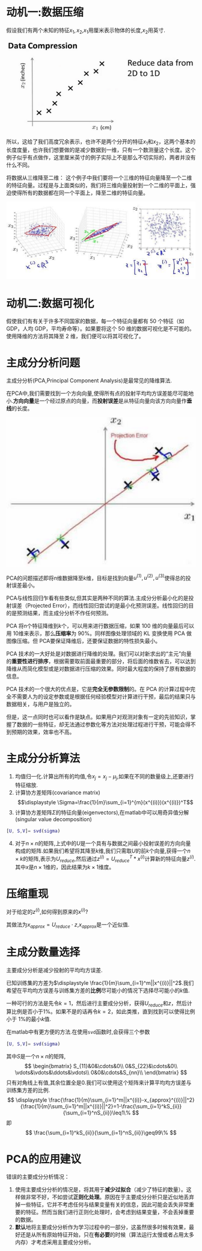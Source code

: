 # 动机一:数据压缩
假设我们有两个未知的特征$x_1,x_2$,$x_1$用厘米表示物体的长度,$x_2$用英寸.

![cm\inch](image/2021-07-08-17-04-14.png)

所以，这给了我们高度冗余表示，也许不是两个分开的特征$x_1$和$x_2$，这两个基本的长度度量，也许我们想要做的是减少数据到一维，只有一个数测量这个长度。这个例子似乎有点做作，这里厘米英寸的例子实际上不是那么不切实际的，两者并没有什么不同。

将数据从三维降至二维： 这个例子中我们要将一个三维的特征向量降至一个二维的特征向量。过程是与上面类似的，我们将三维向量投射到一个二维的平面上，强迫使得所有的数据都在同一个平面上，降至二维的特征向量。

![3dto2d](image/2021-07-08-17-07-06.png)

# 动机二:数据可视化

假使我们有有关于许多不同国家的数据，每一个特征向量都有 50 个特征（如 GDP，人均 GDP，平均寿命等）。如果要将这个 50 维的数据可视化是不可能的。使用降维的方法将其降至 2 维，我们便可以将其可视化了。

# 主成分分析问题

主成分分析(PCA,Principal Component Analysis)是最常见的降维算法.

在PCA中,我们需要找到一个方向向量,使得所有点的投射平均均方误差能尽可能地小.**方向向量**是一个经过原点的向量，而**投射误差**是从特征向量向该方向向量作**垂线**的长度。

![投射误差](image/2021-07-08-17-09-43.png)

PCA的问题描述即将$n$维数据降至$k$维，目标是找到向量$u^{(1)},u^{(2)},u^{(3)}$使得总的投射误差最小。

PCA与线性回归乍看有些类似,但其实是两种不同的算法.主成分分析最小化的是投射误差（Projected
Error），而线性回归尝试的是最小化预测误差。线性回归的目的是预测结果，而主成分分析不作任何预测。

PCA 将$n$个特征降维到$k$个，可以用来进行数据压缩，如果 100 维的向量最后可以用 10维来表示，那么**压缩率**为 90%。同样图像处理领域的 KL 变换使用 PCA 做图像压缩。但 PCA要保证降维后，还要保证数据的特性损失最小。

PCA 技术的一大好处是对数据进行降维的处理。我们可以对新求出的“主元”向量的**重要性进行排序**，根据需要取前面最重要的部分，将后面的维数省去，可以达到降维从而简化模型或是对数据进行压缩的效果。同时最大程度的保持了原有数据的信息。

PCA 技术的一个很大的优点是，它是**完全无参数限制**的。在 PCA 的计算过程中完全不需要人为的设定参数或是根据任何经验模型对计算进行干预，最后的结果只与数据相关，与用户是独立的。

但是，这一点同时也可以看作是缺点。如果用户对观测对象有一定的先验知识，掌握了数据的一些特征，却无法通过参数化等方法对处理过程进行干预，可能会得不到预期的效果，效率也不高。

# 主成分分析算法

1. 均值归一化.计算出所有的均值,令$x_j=x_j-\mu_j$,如果在不同的数量级上,还要进行特征缩放.
2. 计算协方差矩阵(covariance matrix)
   $$\displaystyle \Sigma=\frac{1}{m}\sum_{i=1}^{m}(x^{(i)})(x^{(i)})^T$$
3. 计算协方差矩阵$\Sigma$的特征向量(eigenvectors),在matlab中可以用奇异值分解(singular value decomposition)
```matlab
[U, S,V]= svd(sigma)
```
4. 对于$n\times n$的矩阵,上式中的$U$是一个具有与数据之间最小投射误差的方向向量构成的矩阵.如果我们希望将其降至$k$维,我们只需取$U$的前$k$个向量,获得一个$n\times k$的矩阵,表示为$U_{reduce}$,然后通过$z^{(i)}=U^T_{reduce}*x^{(i)}$计算新的特征向量$z^{(i)}$.其中$x$是$n\times 1$维的，因此结果为$k\times 1$维度。
   
# 压缩重现

对于给定的$z^{(i)}$,如何得到原来的$x^{(i)}$?

其做法为$x_{approx}=U_{reduce}\cdot z$,$x_{approx}$是一个近似值.

# 主成分数量选择
主要成分分析是减少投射的平均均方误差.

已知训练集的方差为$\displaystyle \frac{1}{m}\sum_{i=1}^m||x^{(i)}||^2$.我们希望在平均均方误差与训练集方差的**比例**尽可能小的情况下选择尽可能小的$k$值.

一种可行的方法是先令$k=1$，然后进行主要成分分析，获得$U_{reduce}$和$z$，然后计算比例是否小于1%。如果不是的话再令$k=2$，如此类推，直到找到可以使得比例小于 1%的最小$k$值.

在matlab中有更方便的方法.在使用`svd`函数时,会获得三个参数
```matlab
[U, S,V]= svd(sigma)
```
其中$S$是一个$n\times n$的矩阵,
$$
\begin{bmatrix}
    S_{11}&0&\cdots&0\\
    0&S_{22}&\cdots&0\\
    \vdots&\vdots&\ddots&\vdots\\
    0&0&\cdots&S_{nn}\\
\end{bmatrix}
$$
只有对角线上有值,其余位置全是0.我们可以使用这个矩阵来计算平均均方误差与训练集方差的比例.
$$
\displaystyle \frac{\frac{1}{m}\sum_{i=1}^m||x^{(i)}-x_{approx}^{(i)}||^2}{\frac{1}{m}\sum_{i=1}^m||x^{(i)}||^2}=1-\frac{\sum_{i=1}^kS_{ii}}{\sum_{i=1}^nS_{ii}}\leq1\%
$$
即
$$
\frac{\sum_{i=1}^kS_{ii}}{\sum_{i=1}^nS_{ii}}\geq99\%
$$

# PCA的应用建议
错误的主要成分分析情况：
1. 使用主要成分分析的情况是，将其用于**减少过拟合**（减少了特征的数量）。这样做非常不好，不如尝试**正则化处理**。原因在于主要成分分析只是近似地丢弃掉一些特征，它并不考虑任何与结果变量有关的信息，因此可能会丢失非常重要的特征。然而当我们进行正则化处理时，会考虑到结果变量，不会丢掉重要的数据。
2. **默认**地将主要成分分析作为学习过程中的一部分，这虽然很多时候有效果，最好还是从所有原始特征开始，只在**有必要**的时候（算法运行太慢或者占用太多内存）才考虑采用主要成分分析。